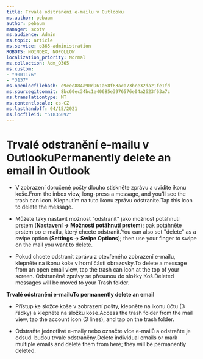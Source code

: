 ```yaml
---
title: Trvalé odstranění e-mailu v Outlooku
ms.author: pebaum
author: pebaum
manager: scotv
ms.audience: Admin
ms.topic: article
ms.service: o365-administration
ROBOTS: NOINDEX, NOFOLLOW
localization_priority: Normal
ms.collection: Adm_O365
ms.custom:
- "9001176"
- "3137"
ms.openlocfilehash: e9eee884a90d961a68f63aca73bce32da21fe1fd
ms.sourcegitcommit: 8bc60ec34bc1e40685e3976576e04a2623f63a7c
ms.translationtype: MT
ms.contentlocale: cs-CZ
ms.lasthandoff: 04/15/2021
ms.locfileid: "51836092"
---
```

# <a name="permanently-delete-an-email-in-outlook"></a><span data-ttu-id="74a01-102">Trvalé odstranění e-mailu v Outlooku</span><span class="sxs-lookup"><span data-stu-id="74a01-102">Permanently delete an email in Outlook</span></span>

- <span data-ttu-id="74a01-103">V zobrazení doručené pošty dlouho stiskněte zprávu a uvidíte ikonu koše.</span><span class="sxs-lookup"><span data-stu-id="74a01-103">From the inbox view, long-press a message, and you'll see the trash can icon.</span></span> <span data-ttu-id="74a01-104">Klepnutím na tuto ikonu zprávu odstraníte.</span><span class="sxs-lookup"><span data-stu-id="74a01-104">Tap this icon to delete the message.</span></span>

- <span data-ttu-id="74a01-105">Můžete taky nastavit možnost "odstranit" jako možnost potáhnutí prstem (**Nastavení -> Možnosti potáhnutí prstem**); pak potáhněte prstem po e-mailu, který chcete odstranit.</span><span class="sxs-lookup"><span data-stu-id="74a01-105">You can also set "delete" as a swipe option (**Settings -> Swipe Options**); then use your finger to swipe on the mail you want to delete.</span></span> 

- <span data-ttu-id="74a01-106">Pokud chcete odstranit zprávu z otevřeného zobrazení e-mailu, klepněte na ikonu koše v horní části obrazovky.</span><span class="sxs-lookup"><span data-stu-id="74a01-106">To delete a message from an open email view, tap the trash can icon at the top of your screen.</span></span> <span data-ttu-id="74a01-107">Odstraněné zprávy se přesunou do složky Koš.</span><span class="sxs-lookup"><span data-stu-id="74a01-107">Deleted messages will be moved to your Trash folder.</span></span> 

<span data-ttu-id="74a01-108">**Trvalé odstranění e-mailu**</span><span class="sxs-lookup"><span data-stu-id="74a01-108">**To permanently delete an email**</span></span>

- <span data-ttu-id="74a01-109">Přístup ke složce koše v zobrazení pošty, klepněte na ikonu účtu (3 řádky) a klepněte na složku koše.</span><span class="sxs-lookup"><span data-stu-id="74a01-109">Access the trash folder from the mail view, tap the account icon (3 lines), and tap on the trash folder.</span></span>

- <span data-ttu-id="74a01-110">Odstraňte jednotlivé e-maily nebo označte více e-mailů a odstraňte je odsud. budou trvale odstraněny.</span><span class="sxs-lookup"><span data-stu-id="74a01-110">Delete individual emails or mark multiple emails and delete them from here; they will be permanently deleted.</span></span>